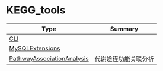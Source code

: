 ﻿
# KEGG_tools

|Type|Summary|
|----|-------|
|[CLI](./CLI.md)||
|[MySQLExtensions](./MySQLExtensions.md)||
|[PathwayAssociationAnalysis](./PathwayAssociationAnalysis.md)|代谢途径功能关联分析|

